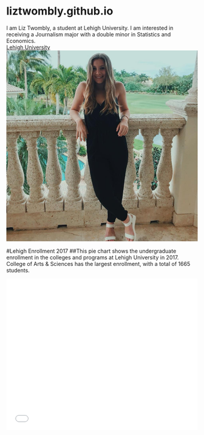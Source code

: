 # liztwombly.github.io

I am Liz Twombly, a student at Lehigh University. I am interested in receiving a Journalism major with a double minor in Statistics and Economics.  
[Lehigh University](https://www1.lehigh.edu)
![Picture](https://github.com/liztwombly/liztwombly.github.io/blob/master/29339950_1221541004615748_1822083289133875200_n.jpg?raw=true)

#Lehigh Enrollment 2017
##This pie chart shows the undergraduate enrollment in the colleges and programs at Lehigh University in 2017. College of Arts & Sciences has the largest enrollment, with a total of 1665 students.
<iframe id="datawrapper-chart-Lv0u1" src="//datawrapper.dwcdn.net/Lv0u1/1/" scrolling="no" frameborder="0" allowtransparency="true" style="width: 0; min-width: 100% !important;" height="400"></iframe><script type="text/javascript">if("undefined"==typeof window.datawrapper)window.datawrapper={};window.datawrapper["Lv0u1"]={},window.datawrapper["Lv0u1"].embedDeltas={"100":654,"200":493,"300":434,"400":417,"500":400,"700":383,"800":383,"900":383,"1000":383},window.datawrapper["Lv0u1"].iframe=document.getElementById("datawrapper-chart-Lv0u1"),window.datawrapper["Lv0u1"].iframe.style.height=window.datawrapper["Lv0u1"].embedDeltas[Math.min(1e3,Math.max(100*Math.floor(window.datawrapper["Lv0u1"].iframe.offsetWidth/100),100))]+"px",window.addEventListener("message",function(a){if("undefined"!=typeof a.data["datawrapper-height"])for(var b in a.data["datawrapper-height"])if("Lv0u1"==b)window.datawrapper["Lv0u1"].iframe.style.height=a.data["datawrapper-height"][b]+"px"});</script>
